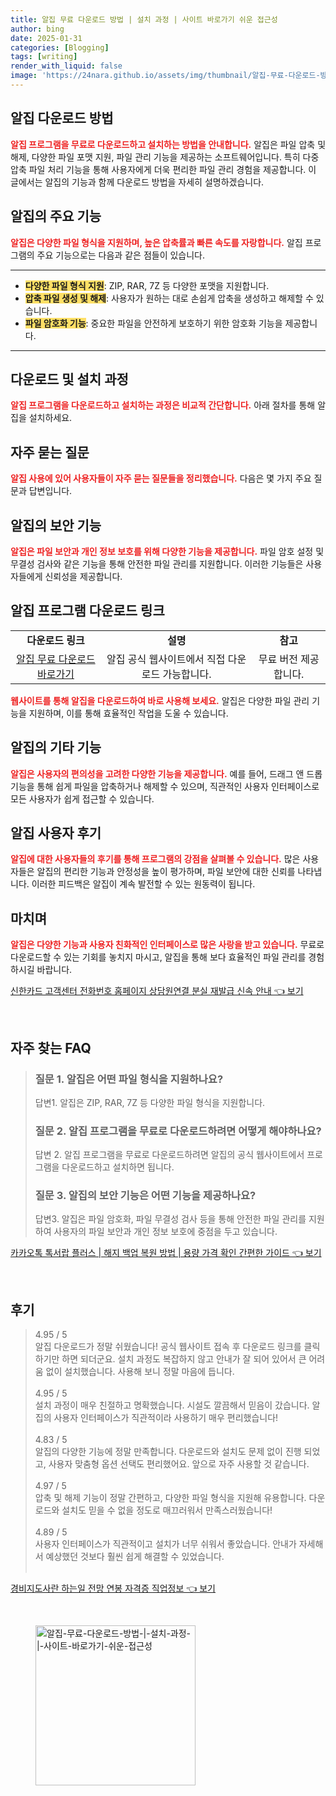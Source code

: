 ```yaml
---
title: 알집 무료 다운로드 방법 | 설치 과정 | 사이트 바로가기 쉬운 접근성
author: bing
date: 2025-01-31
categories: [Blogging]
tags: [writing]
render_with_liquid: false
image: 'https://24nara.github.io/assets/img/thumbnail/알집-무료-다운로드-방법-|-설치-과정-|-사이트-바로가기-쉬운-접근성.webp'
---
```



<h2 id='알집_다운로드_방법'>알집 다운로드 방법</h2>

<p><b><span style="color: #ee2323;">알집 프로그램을 무료로 다운로드하고 설치하는 방법을 안내합니다.</span></b> 알집은 파일 압축 및 해제, 다양한 파일 포맷 지원, 파일 관리 기능을 제공하는 소프트웨어입니다. 특히 다중 압축 파일 처리 기능을 통해 사용자에게 더욱 편리한 파일 관리 경험을 제공합니다. 이 글에서는 알집의 기능과 함께 다운로드 방법을 자세히 설명하겠습니다.</p>

<h2 id='알집의_주요_기능'>알집의 주요 기능</h2>

<p><b><span style="color: #ee2323;">알집은 다양한 파일 형식을 지원하며, 높은 압축률과 빠른 속도를 자랑합니다.</span></b> 알집 프로그램의 주요 기능으로는 다음과 같은 점들이 있습니다. </p>

<hr />

<ul>
    <li><b><span style="background-color: #ffe066;">다양한 파일 형식 지원</span></b>: ZIP, RAR, 7Z 등 다양한 포맷을 지원합니다.</li>
    <li><b><span style="background-color: #ffe066;">압축 파일 생성 및 해제</span></b>: 사용자가 원하는 대로 손쉽게 압축을 생성하고 해제할 수 있습니다.</li>
    <li><b><span style="background-color: #ffe066;">파일 암호화 기능</span></b>: 중요한 파일을 안전하게 보호하기 위한 암호화 기능을 제공합니다.</li>
</ul>

<hr />

<h2 id='다운로드_및_설치_과정'>다운로드 및 설치 과정</h2>

<p><b><span style="color: #ee2323;">알집 프로그램을 다운로드하고 설치하는 과정은 비교적 간단합니다.</span></b> 아래 절차를 통해 알집을 설치하세요.</p>

<h2 id='자주_묻는_질문'>자주 묻는 질문</h2>

<p><b><span style="color: #ee2323;">알집 사용에 있어 사용자들이 자주 묻는 질문들을 정리했습니다.</span></b> 다음은 몇 가지 주요 질문과 답변입니다.</p>

<h2 id='알집의_보안_기능'>알집의 보안 기능</h2>

<p><b><span style="color: #ee2323;">알집은 파일 보안과 개인 정보 보호를 위해 다양한 기능을 제공합니다.</span></b> 파일 암호 설정 및 무결성 검사와 같은 기능을 통해 안전한 파일 관리를 지원합니다. 이러한 기능들은 사용자들에게 신뢰성을 제공합니다.</p>

<h2 id='알집_프로그램_다운로드_링크'>알집 프로그램 다운로드 링크</h2>

<table>
    <tr>
        <td style="text-align: center; height: 17px;"><b>다운로드 링크</b></td>
        <td style="text-align: center; height: 17px;"><b>설명</b></td>
        <td style="text-align: center; height: 17px;"><b>참고</b></td>
    </tr>
    <tr>
        <td style="text-align: center; height: 17px;"><a href="https://www.alzip.com">알집 무료 다운로드 바로가기</a></td>
        <td style="text-align: center; height: 17px;">알집 공식 웹사이트에서 직접 다운로드 가능합니다.</td>
        <td style="text-align: center; height: 17px;">무료 버전 제공합니다.</td>
    </tr>
</table>

<p><b><span style="color: #ee2323;">웹사이트를 통해 알집을 다운로드하여 바로 사용해 보세요.</span></b> 알집은 다양한 파일 관리 기능을 지원하며, 이를 통해 효율적인 작업을 도울 수 있습니다.</p>

<h2 id='알집의_기타_기능'>알집의 기타 기능</h2>

<p><b><span style="color: #ee2323;">알집은 사용자의 편의성을 고려한 다양한 기능을 제공합니다.</span></b> 예를 들어, 드래그 앤 드롭 기능을 통해 쉽게 파일을 압축하거나 해제할 수 있으며, 직관적인 사용자 인터페이스로 모든 사용자가 쉽게 접근할 수 있습니다.</p>

<h2 id='알집_사용자_후기'>알집 사용자 후기</h2>

<p><b><span style="color: #ee2323;">알집에 대한 사용자들의 후기를 통해 프로그램의 강점을 살펴볼 수 있습니다.</span></b> 많은 사용자들은 알집의 편리한 기능과 안정성을 높이 평가하며, 파일 보안에 대한 신뢰를 나타냅니다. 이러한 피드백은 알집이 계속 발전할 수 있는 원동력이 됩니다.</p>

<h2 id='마치며'>마치며</h2>

<p><b><span style="color: #ee2323;">알집은 다양한 기능과 사용자 친화적인 인터페이스로 많은 사랑을 받고 있습니다.</span></b> 무료로 다운로드할 수 있는 기회를 놓치지 마시고, 알집을 통해 보다 효율적인 파일 관리를 경험하시길 바랍니다.</p>


<p><a class="click-button" title="신한카드 고객센터 전화번호 홈페이지 상담원연결 분실 재발급 신속 안내" href="https://24nara.github.io/posts/%EC%8B%A0%ED%95%9C%EC%B9%B4%EB%93%9C-%EA%B3%A0%EA%B0%9D%EC%84%BC%ED%84%B0-%EC%A0%84%ED%99%94%EB%B2%88%ED%98%B8-%ED%99%88%ED%8E%98%EC%9D%B4%EC%A7%80-%EC%83%81%EB%8B%B4%EC%9B%90%EC%97%B0%EA%B2%B0-%EB%B6%84%EC%8B%A4-%EC%9E%AC%EB%B0%9C%EA%B8%89-%EC%8B%A0%EC%86%8D-%EC%95%88%EB%82%B4/" rel="dofollow">신한카드 고객센터 전화번호 홈페이지 상담원연결 분실 재발급 신속 안내 👈 보기</a></p><br>
<h2 id='자주_찾는_FAQ'>자주 찾는 FAQ</h2>
<div itemscope="" itemtype="https://schema.org/FAQPage"> 
<blockquote> 
<div itemscope="" itemprop="mainEntity" itemtype="https://schema.org/Question"> 
<h3 itemprop="name">질문 1. 알집은 어떤 파일 형식을 지원하나요? </h3> 
<div itemscope="" itemprop="acceptedAnswer" itemtype="https://schema.org/Answer"> 
<span itemprop="text"> 
<p>답변1. 알집은 ZIP, RAR, 7Z 등 다양한 파일 형식을 지원합니다.</p> 
</span> 
</div> 
</div> 
<div itemscope="" itemprop="mainEntity" itemtype="https://schema.org/Question"> 
<h3 itemprop="name">질문 2. 알집 프로그램을 무료로 다운로드하려면 어떻게 해야하나요? </h3> 
<div itemscope="" itemprop="acceptedAnswer" itemtype="https://schema.org/Answer"> 
<span itemprop="text"> 
<p>답변 2. 알집 프로그램을 무료로 다운로드하려면 알집의 공식 웹사이트에서 프로그램을 다운로드하고 설치하면 됩니다.</p> 
</span> 
</div> 
</div> 
<div itemscope="" itemprop="mainEntity" itemtype="https://schema.org/Question"> 
<h3 itemprop="name">질문 3. 알집의 보안 기능은 어떤 기능을 제공하나요?</h3> 
<div itemscope="" itemprop="acceptedAnswer" itemtype="https://schema.org/Answer"> 
<span itemprop="text"> 
<p>답변3. 알집은 파일 암호화, 파일 무결성 검사 등을 통해 안전한 파일 관리를 지원하여 사용자의 파일 보안과 개인 정보 보호에 중점을 두고 있습니다.</p> 
</span> 
</div> 
</div> 
</blockquote> 
</div>
<p><a class="click-button" title="카카오톡 톡서랍 플러스 | 해지 백업 복원 방법 | 용량 가격 확인 간편한 가이드" href="https://24nara.github.io/posts/%EC%B9%B4%EC%B9%B4%EC%98%A4%ED%86%A1-%ED%86%A1%EC%84%9C%EB%9E%8D-%ED%94%8C%EB%9F%AC%EC%8A%A4-%ED%95%B4%EC%A7%80-%EB%B0%B1%EC%97%85-%EB%B3%B5%EC%9B%90-%EB%B0%A9%EB%B2%95-%EC%9A%A9%EB%9F%89-%EA%B0%80%EA%B2%A9-%ED%99%95%EC%9D%B8-%EA%B0%84%ED%8E%B8%ED%95%9C-%EA%B0%80%EC%9D%B4%EB%93%9C/" rel="dofollow">카카오톡 톡서랍 플러스 | 해지 백업 복원 방법 | 용량 가격 확인 간편한 가이드 👈 보기</a></p><br>
<h2 id='후기'>후기</h2>
<div itemscope itemtype="https://schema.org/Product">
  <blockquote>
  <div itemprop="review" itemscope itemtype="https://schema.org/Review">
      <div itemprop="reviewRating" itemscope itemtype="https://schema.org/Rating"> <span itemprop="ratingValue">4.95</span> / <span itemprop="bestRating">5</span> </div>
      <span itemprop="reviewBody">알집 다운로드가 정말 쉬웠습니다! 공식 웹사이트 접속 후 다운로드 링크를 클릭하기만 하면 되더군요. 설치 과정도 복잡하지 않고 안내가 잘 되어 있어서 큰 어려움 없이 설치했습니다. 사용해 보니 정말 마음에 듭니다.</span>
  </div>
  <br>
  <div itemprop="review" itemscope itemtype="https://schema.org/Review">
      <div itemprop="reviewRating" itemscope itemtype="https://schema.org/Rating"> <span itemprop="ratingValue">4.95</span> / <span itemprop="bestRating">5</span> </div>
      <span itemprop="reviewBody">설치 과정이 매우 친절하고 명확했습니다. 시설도 깔끔해서 믿음이 갔습니다. 알집의 사용자 인터페이스가 직관적이라 사용하기 매우 편리했습니다!</span>
  </div>
  <br>
  <div itemprop="review" itemscope itemtype="https://schema.org/Review">
      <div itemprop="reviewRating" itemscope itemtype="https://schema.org/Rating"> <span itemprop="ratingValue">4.83</span> / <span itemprop="bestRating">5</span> </div>
      <span itemprop="reviewBody">알집의 다양한 기능에 정말 만족합니다. 다운로드와 설치도 문제 없이 진행 되었고, 사용자 맞춤형 옵션 선택도 편리했어요. 앞으로 자주 사용할 것 같습니다.</span>
  </div>
  <br>
  <div itemprop="review" itemscope itemtype="https://schema.org/Review">
      <div itemprop="reviewRating" itemscope itemtype="https://schema.org/Rating"> <span itemprop="ratingValue">4.97</span> / <span itemprop="bestRating">5</span> </div>
      <span itemprop="reviewBody">압축 및 해제 기능이 정말 간편하고, 다양한 파일 형식을 지원해 유용합니다. 다운로드와 설치도 믿을 수 없을 정도로 매끄러워서 만족스러웠습니다!</span>
  </div>
  <br>
  <div itemprop="review" itemscope itemtype="https://schema.org/Review">
      <div itemprop="reviewRating" itemscope itemtype="https://schema.org/Rating"> <span itemprop="ratingValue">4.89</span> / <span itemprop="bestRating">5</span> </div>
      <span itemprop="reviewBody">사용자 인터페이스가 직관적이고 설치가 너무 쉬워서 좋았습니다. 안내가 자세해서 예상했던 것보다 훨씬 쉽게 해결할 수 있었습니다.</span>
  </div>
  <br>
  </blockquote>
</div>
<p><a class="click-button" title="경비지도사란 하는일 전망 연봉 자격증 직업정보" href="https://24nara.github.io/posts/%EA%B2%BD%EB%B9%84%EC%A7%80%EB%8F%84%EC%82%AC%EB%9E%80-%ED%95%98%EB%8A%94%EC%9D%BC-%EC%A0%84%EB%A7%9D-%EC%97%B0%EB%B4%89-%EC%9E%90%EA%B2%A9%EC%A6%9D-%EC%A7%81%EC%97%85%EC%A0%95%EB%B3%B4/" rel="dofollow">경비지도사란 하는일 전망 연봉 자격증 직업정보 👈 보기</a></p><br>
<figure class="image"><img src="https://24nara.github.io/assets/img/thumbnail/알집-무료-다운로드-방법-|-설치-과정-|-사이트-바로가기-쉬운-접근성.webp" alt="알집-무료-다운로드-방법-|-설치-과정-|-사이트-바로가기-쉬운-접근성" width="256" height="256"></figure>